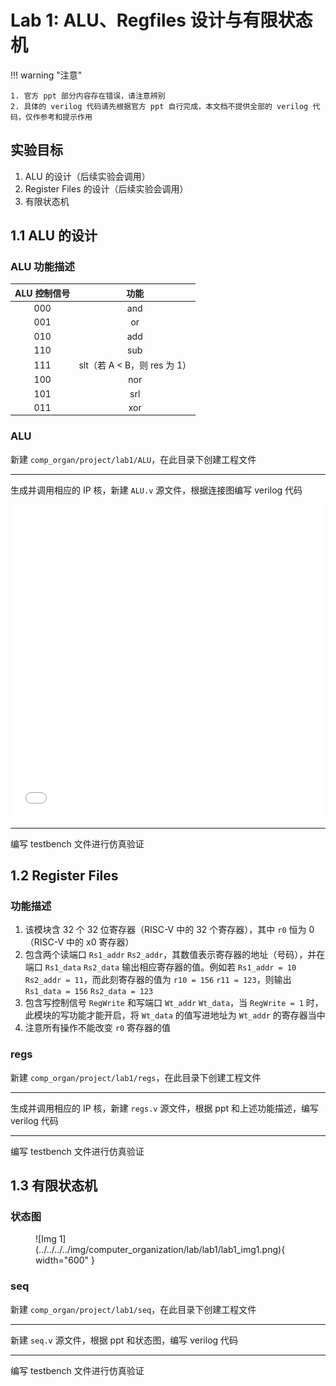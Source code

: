 # Lab 1: ALU、Regfiles 设计与有限状态机

<!-- !!! tip "说明"

    此文档正在更新中…… -->

!!! warning "注意"

    1. 官方 ppt 部分内容存在错误，请注意辨别
    2. 具体的 verilog 代码请先根据官方 ppt 自行完成，本文档不提供全部的 verilog 代码，仅作参考和提示作用

## 实验目标

1. ALU 的设计（后续实验会调用）
2. Register Files 的设计（后续实验会调用）
3. 有限状态机

## 1.1 ALU 的设计

### ALU 功能描述

| ALU 控制信号 | 功能 |
|:-------:|:-------:|
| 000     | and        |
| 001     | or        |
| 010     | add        |
| 110     | sub        |
| 111     | slt（若 A < B，则 res 为 1）|
| 100     | nor        |
| 101     | srl        |
| 011     | xor        |

### ALU

新建 `comp_organ/project/lab1/ALU`，在此目录下创建工程文件

---

生成并调用相应的 IP 核，新建 `ALU.v` 源文件，根据连接图编写 verilog 代码

<embed src="../../../../../file/computer_organization/lab1/lab1_doc1.pdf" type="application/pdf" width="100%" height="500" />

---

编写 testbench 文件进行仿真验证

## 1.2 Register Files

### 功能描述

1. 该模块含 32 个 32 位寄存器（RISC-V 中的 32 个寄存器），其中 `r0` 恒为 0（RISC-V 中的 x0 寄存器）
2. 包含两个读端口 `Rs1_addr` `Rs2_addr`，其数值表示寄存器的地址（号码），并在端口 `Rs1_data` `Rs2_data` 输出相应寄存器的值。例如若 `Rs1_addr = 10` `Rs2_addr = 11`，而此刻寄存器的值为 `r10 = 156` `r11 = 123`，则输出 `Rs1_data = 156` `Rs2_data = 123`
3. 包含写控制信号 `RegWrite` 和写端口 `Wt_addr` `Wt_data`，当 `RegWrite = 1` 时，此模块的写功能才能开启，将 `Wt_data` 的值写进地址为 `Wt_addr` 的寄存器当中
4. 注意所有操作不能改变 `r0` 寄存器的值

### regs

新建 `comp_organ/project/lab1/regs`，在此目录下创建工程文件

---

生成并调用相应的 IP 核，新建 `regs.v` 源文件，根据 ppt 和上述功能描述，编写 verilog 代码

---

编写 testbench 文件进行仿真验证

## 1.3 有限状态机

### 状态图

<figure markdown="span">
    ![Img 1](../../../../img/computer_organization/lab/lab1/lab1_img1.png){ width="600" }
</figure>

### seq

新建 `comp_organ/project/lab1/seq`，在此目录下创建工程文件

---

新建 `seq.v` 源文件，根据 ppt 和状态图，编写 verilog 代码

---

编写 testbench 文件进行仿真验证